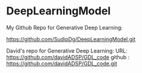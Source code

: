 # DeepLearningModel
My Github Repo for Generative Deep Learning:

https://github.com/SudipDg/DeepLearningModel.git

David's repo for Generative Deep Learning:
URL: https://github.com/davidADSP/GDL_code
github : https://github.com/davidADSP/GDL_code.git	
